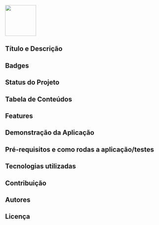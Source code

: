 
<img src = "https://user-images.githubusercontent.com/7032799/93025272-e7da4480-f5d2-11ea-9280-cace7cb3f390.png" width='100' >


## Título e Descrição

## Badges

## Status do Projeto

## Tabela de Conteúdos

## Features

## Demonstração da Aplicação

## Pré-requisitos e como rodas a aplicação/testes

## Tecnologias utilizadas

## Contribuição

## Autores

## Licença
